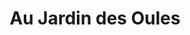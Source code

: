 ---
title: "Au Jardin des Oules"
url: /saint-bonnet-les-oules/au-jardin-des-oules/
shop: Gemüse & Obst
---